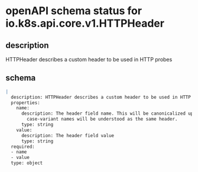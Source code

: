 # openAPI schema status for io.k8s.api.core.v1.HTTPHeader

## description

HTTPHeader describes a custom header to be used in HTTP probes

## schema

```yaml
|
  description: HTTPHeader describes a custom header to be used in HTTP probes
  properties:
    name:
      description: The header field name. This will be canonicalized upon output, so
        case-variant names will be understood as the same header.
      type: string
    value:
      description: The header field value
      type: string
  required:
  - name
  - value
  type: object

```
